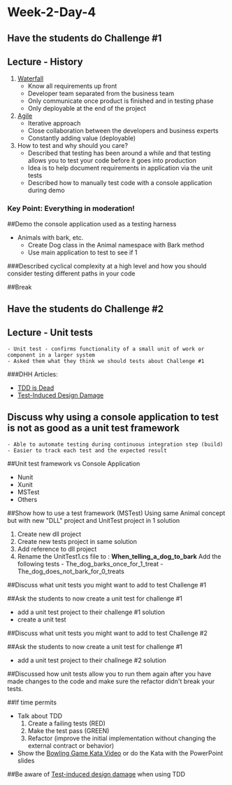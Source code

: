 # Week-2-Day-4

## Have the students do Challenge #1

## Lecture - History
1. [Waterfall](http://www.waterfall-model.com/) 
	- Know all requirements up front
	- Developer team separated from the business team
	- Only communicate once product is finished and in testing phase
	- Only deployable at the end of the project
2. [Agile](http://www.waterfall-model.com/agile-software-development-part-1/)
	- Iterative approach
	- Close collaboration between the developers and business experts
	- Constantly adding value (deployable)
3. How to test and why should you care?
    - Described that testing has been around a while and that testing allows you to test your code before it goes into production
	- Idea is to help document requirements in application via the unit tests
    - Described how to manually test code with a console application during demo

### Key Point: Everything in moderation!

##Demo the console application used as a testing harness
- Animals with bark, etc.
    - Create Dog class in the Animal namespace with Bark method
    - Use main application to test to see if 1

###Described cyclical complexity at a high level and how you should consider testing different paths in your code
   
##Break

## Have the students do Challenge #2

## Lecture - Unit tests
    - Unit test - confirms functionality of a small unit of work or component in a larger system
    - Asked them what they think we should tests about Challenge #1

###DHH Articles:
- [TDD is Dead](http://david.heinemeierhansson.com/2014/tdd-is-dead-long-live-testing.html)
- [Test-Induced Design Damage](http://david.heinemeierhansson.com/2014/test-induced-design-damage.html)

## Discuss why using a console application to test is not as good as a unit test framework
	- Able to automate testing during continuous integration step (build)
	- Easier to track each test and the expected result

##Unit test framework vs Console Application
- Nunit
- Xunit
- MSTest
- Others

##Show how to use a test framework (MSTest)
Using same Animal concept but with new "DLL" project and UnitTest project in 1 solution
1. Create new dll project
2. Create new tests project in same solution
3. Add reference to dll project
4. Rename the UnitTest1.cs file to : **When_telling_a_dog_to_bark**
	Add the following tests
		- The_dog_barks_once_for_1_treat
		- The_dog_does_not_bark_for_0_treats

##Discuss what unit tests you might want to add to test Challenge #1

##Ask the students to now create a unit test for challenge #1
- add a unit test project to their challenge #1 solution
- create a unit test

##Discuss what unit tests you might want to add to test Challenge #2

##Ask the students to now create a unit test for challenge #1
- add a unit test project to their challnege #2 solution

##Discussed how unit tests allow you to run them again after you have made changes to the code and make sure the refactor didn't break your tests.

##If time permits
- Talk about TDD 
	1. Create a failing tests (RED)
	2. Make the test pass (GREEN)
	3. Refactor (improve the initial implementation without changing the external contract or behavior)
- Show the [Bowling Game Kata Video](https://www.youtube.com/watch?v=xFGFk0Fnztg) or do the Kata with the PowerPoint slides

##Be aware of [Test-induced design damage](http://david.heinemeierhansson.com/2014/test-induced-design-damage.html) when using TDD
